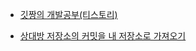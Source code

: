 - [깃짱의 개발공부(티스토리)](https://engineerinsight.tistory.com/)

- [상대방 저장소의 커밋을 내 저장소로 가져오기](https://alexander96.tistory.com/m/11)
